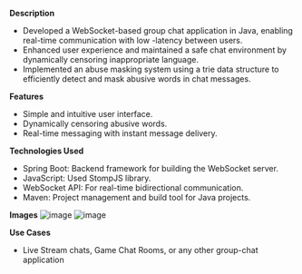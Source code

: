 **Description**
- Developed a WebSocket-based group chat application in Java, enabling real-time communication with low -latency between users.
- Enhanced user experience and maintained a safe chat environment by dynamically censoring inappropriate language.
- Implemented an abuse masking system using a trie data structure to efficiently detect and mask abusive words in chat messages.

**Features**
- Simple and intuitive user interface.
- Dynamically censoring abusive words.
- Real-time messaging with instant message delivery.

**Technologies Used**
- Spring Boot: Backend framework for building the WebSocket server.
- JavaScript: Used StompJS library.
- WebSocket API: For real-time bidirectional communication.
- Maven: Project management and build tool for Java projects.

**Images**
![image](https://github.com/user-attachments/assets/56e35383-7e50-470a-8dbd-9f433e449002)
![image](https://github.com/user-attachments/assets/d1278d9c-db3f-4032-93eb-0ab8d77f6a24)

**Use Cases**
- Live Stream chats, Game Chat Rooms, or any other group-chat application

